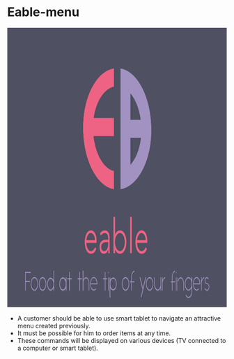 # Eable-menu
<img src="https://raw.githubusercontent.com/Prismik/Eable-menu/master/eable.png"  width="1000" height="640" />

- A customer should be able to use smart tablet to navigate an attractive menu created previously. 
- It must be possible for him to order items at any time. 
- These commands will be displayed on various devices (TV connected to a computer or smart tablet).
